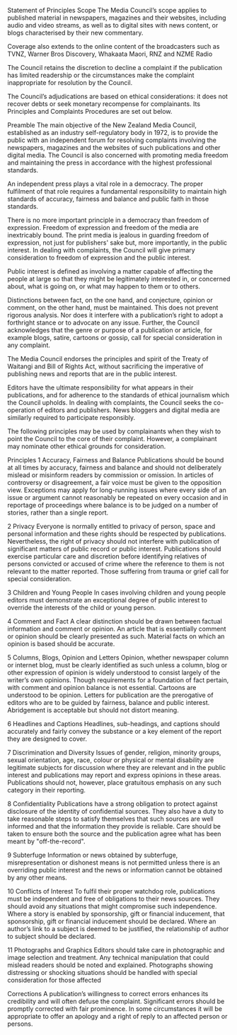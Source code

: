 Statement of Principles
Scope
The Media Council’s scope applies to published material in newspapers, magazines and their websites, including audio and video streams, as well as to digital sites with news content, or blogs characterised by their new commentary.

Coverage also extends to the online content of the broadcasters such as TVNZ, Warner Bros Discovery,  Whakaata Maori, RNZ and NZME Radio

The Council retains the discretion to decline a complaint if the publication has limited readership or the circumstances make the complaint inappropriate for resolution by the Council.

The Council’s adjudications are based on ethical considerations: it does not recover debts or seek monetary recompense for complainants. Its Principles and Complaints Procedures are set out below.

Preamble
The main objective of the New Zealand Media Council, established as an industry self-regulatory body in 1972, is to provide the public with an independent forum for resolving complaints involving the newspapers, magazines and the websites of such publications and other digital media. The Council is also concerned with promoting media freedom and maintaining the press in accordance with the highest professional standards.

An independent press plays a vital role in a democracy. The proper fulfilment of that role requires a fundamental responsibility to maintain high standards of accuracy, fairness and balance and public faith in those standards.

There is no more important principle in a democracy than freedom of expression. Freedom of expression and freedom of the media are inextricably bound. The print media is jealous in guarding freedom of expression, not just for publishers' sake but, more importantly, in the public interest. In dealing with complaints, the Council will give primary consideration to freedom of expression and the public interest.

Public interest is defined as involving a matter capable of affecting the people at large so that they might be legitimately interested in, or concerned about, what is going on, or what may happen to them or to others.

Distinctions between fact, on the one hand, and conjecture, opinion or comment, on the other hand, must be maintained. This does not prevent rigorous analysis. Nor does it interfere with a publication’s right to adopt a forthright stance or to advocate on any issue. Further, the Council acknowledges that the genre or purpose of a publication or article, for example blogs, satire, cartoons or gossip, call for special consideration in any complaint.

The Media Council endorses the principles and spirit of the Treaty of Waitangi and Bill of Rights Act, without sacrificing the imperative of publishing news and reports that are in the public interest.

Editors have the ultimate responsibility for what appears in their publications, and for adherence to the standards of ethical journalism which the Council upholds. In dealing with complaints, the Council seeks the co-operation of editors and publishers. News bloggers and digital media are similarly required to participate responsibly.

The following principles may be used by complainants when they wish to point the Council to the core of their complaint. However, a complainant may nominate other ethical grounds for consideration.


Principles
1 Accuracy, Fairness and Balance
Publications should be bound at all times by accuracy, fairness and balance and should not deliberately mislead or misinform readers by commission or omission. In articles of controversy or disagreement, a fair voice must be given to the opposition view.  Exceptions may apply for long-running issues where every side of an issue or argument cannot reasonably be repeated on every occasion and in reportage of proceedings where balance is to be judged on a number of stories, rather than a single report.

2 Privacy
Everyone is normally entitled to privacy of person, space and personal information and these rights should be respected by publications. Nevertheless, the right of privacy should not interfere with publication of significant matters of public record or public interest. Publications should exercise particular care and discretion before identifying relatives of persons convicted or accused of crime where the reference to them is not relevant to the matter reported. Those suffering from trauma or grief call for special consideration.

3 Children and Young People
In cases involving children and young people editors must demonstrate an exceptional degree of public interest to override the interests of the child or young person.

4  Comment and Fact
A clear distinction should be drawn between factual information and comment or opinion. An article that is essentially comment or opinion should be clearly presented as such. Material facts on which an opinion is based should be accurate.

5 Columns, Blogs, Opinion and Letters
Opinion, whether newspaper column or internet blog, must be clearly identified as such unless a column, blog or other expression of opinion is widely understood to consist largely of the writer’s own opinions. Though requirements for a foundation of fact pertain, with comment and opinion balance is not essential. Cartoons are understood to be opinion. Letters for publication are the prerogative of editors who are to be guided by fairness, balance and public interest. Abridgement is acceptable but should not distort meaning.

6 Headlines and Captions
Headlines, sub-headings, and captions should accurately and fairly convey the substance or a key element of the report they are designed to cover.

7 Discrimination and Diversity
Issues of gender, religion, minority groups, sexual orientation, age, race, colour or physical or mental disability are legitimate subjects for discussion where they are relevant and in the public interest and publications may report and express opinions in these areas. Publications should not, however, place gratuitous emphasis on any such category in their reporting.

8 Confidentiality
Publications have a strong obligation to protect against disclosure of the identity of confidential sources. They also have a duty to take reasonable steps to satisfy themselves that such sources are well informed and that the information they provide is reliable. Care should be taken to ensure both the source and the publication agree what has been meant by "off-the-record".

9 Subterfuge
Information or news obtained by subterfuge, misrepresentation or dishonest means is not permitted unless there is an overriding public interest and the news or information cannot be obtained by any other means. 

10 Conflicts of Interest
To fulfil their proper watchdog role, publications must be independent and free of obligations to their news sources. They should avoid any situations that might compromise such independence. Where a story is enabled by sponsorship, gift or financial inducement, that sponsorship, gift or financial inducement should be declared. Where an author’s link to a subject is deemed to be justified, the relationship of author to subject should be declared.

11 Photographs and Graphics
Editors should take care in photographic and image selection and treatment. Any technical manipulation that could mislead readers should be noted and explained. Photographs showing distressing or shocking situations should be handled with special consideration for those affected

Corrections
A publication’s willingness to correct errors enhances its credibility and will often defuse the complaint. Significant errors should be promptly corrected with fair prominence. In some circumstances it will be appropriate to offer an apology and a right of reply to an affected person or persons.
